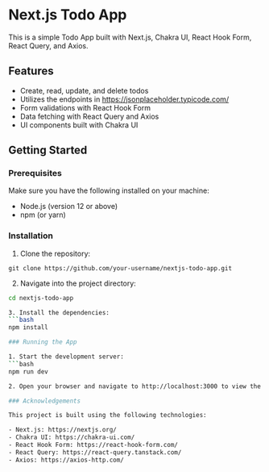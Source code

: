 # Next.js Todo App

This is a simple Todo App built with Next.js, Chakra UI, React Hook Form, React Query, and Axios.

## Features

- Create, read, update, and delete todos
- Utilizes the endpoints in https://jsonplaceholder.typicode.com/
- Form validations with React Hook Form
- Data fetching with React Query and Axios
- UI components built with Chakra UI

## Getting Started

### Prerequisites

Make sure you have the following installed on your machine:

- Node.js (version 12 or above)
- npm (or yarn)

### Installation

1. Clone the repository:

```git clone https://github.com/your-username/nextjs-todo-app.git```

2. Navigate into the project directory:

```bash
cd nextjs-todo-app

3. Install the dependencies:
```bash
npm install

### Running the App

1. Start the development server:
```bash
npm run dev

2. Open your browser and navigate to http://localhost:3000 to view the app.

### Acknowledgements

This project is built using the following technologies:

- Next.js: https://nextjs.org/
- Chakra UI: https://chakra-ui.com/
- React Hook Form: https://react-hook-form.com/
- React Query: https://react-query.tanstack.com/
- Axios: https://axios-http.com/
````

